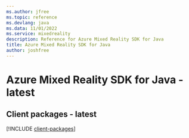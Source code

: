 ```yaml
---
ms.author: jfree
ms.topic: reference
ms.devlang: java
ms.data: 11/01/2022
ms.service: mixedreality
description: Reference for Azure Mixed Reality SDK for Java
title: Azure Mixed Reality SDK for Java
author: joshfree
---
```

# Azure Mixed Reality SDK for Java - latest

## Client packages - latest
[!INCLUDE [client-packages](mixed-reality-client-index.md)]